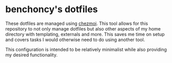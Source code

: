 # benchoncy's dotfiles

These dotfiles are managed using [chezmoi](https://github.com/twpayne/chezmoi). This tool allows for this repository to not only manage dotfiles but also other aspects of my home directory with templating, externals and more. This saves me time on setup and covers tasks I would otherwise need to do using another tool.

This configuration is intended to be relatively minimalist while also providing my desired functionality.